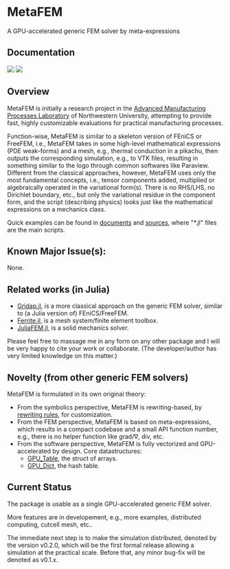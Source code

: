 # MetaFEM
A GPU-accelerated generic FEM solver by meta-expressions

## Documentation

[![][docs-dev-img]][docs-dev-url] [![][docs-paper-img]][docs-paper-url]

## Overview

MetaFEM is initially a research project in the [Advanced Manufacturing Processes Laboratory](http://ampl.mech.northwestern.edu/index.html) of Northwestern University, attempting to provide fast, highly customizable evaluations for practical manufacturing processes.

Function-wise, MetaFEM is similar to a skeleton version of FEniCS or FreeFEM, i.e., MetaFEM takes in some high-level mathematical expressions (PDE weak-forms) and a mesh, e.g., thermal conduction in a pikachu, then outputs the corresponding simulation, e.g., to VTK files, resulting in something similar to the logo through common softwares like Paraview. Different from the classical approaches, however, MetaFEM uses only the most fundamental concepts, i.e., tensor components added, multiplied or algebraically operated in the variational form(s). There is no RHS/LHS, no Dirichlet boundary, etc., but only the variational residue in the component form, and the script (describing physics) looks just like the mathematical expressions on a mechanics class.

Quick examples can be found in [documents](https://jxx2.github.io/MetaFEM.jl/dev/examples/md/pikachu/pikachu/) and [sources](https://github.com/jxx2/MetaFEM/tree/main/examples), where "*.jl" files are the main scripts. 

## Known Major Issue(s):
None.

## Related works (in Julia)
* [Gridap.jl](https://github.com/gridap/Gridap.jl), is a more classical approach on the generic FEM solver, similar to (a Julia version of) FEniCS/FreeFEM.
* [Ferrite.jl](https://github.com/Ferrite-FEM/Ferrite.jl), is a mesh system/finite element toolbox. 
* [JuliaFEM.jl](https://github.com/JuliaFEM/JuliaFEM.jl), is a solid mechanics solver.

Please feel free to massage me in any form on any other package and I will be very happy to cite your work or collaborate. 
(The developer/author has very limited knowledge on this matter.)

## Novelty (from other generic FEM solvers)
MetaFEM is formulated in its own original theory:
* From the symbolics perspective, MetaFEM is rewriting-based, by [rewriting rules](https://github.com/jxx2/MetaFEM.jl/blob/main/src/symbolics/101_Simplify_Rule.jl), for customization.
* From the FEM perspective, MetaFEM is based on meta-expressions, which results in a compact codebase and a small API function number, e.g., there is no helper function like grad/∇, div, etc. 
* From the software perspective, MetaFEM is fully vectorized and GPU-accelerated by design. Core datastructures:
  * [GPU_Table](https://github.com/jxx2/MetaFEM.jl/blob/main/src/misc/05_GPU_Table.jl), the struct of arrays.
  * [GPU_Dict](https://github.com/jxx2/MetaFEM.jl/blob/main/src/misc/06_GPU_Dict.jl), the hash table.

## Current Status
The package is usable as a single GPU-accelerated generic FEM solver.  
  
More features are in developement, e.g., more examples, distributed computing, cutcell mesh, etc.. 

The immediate next step is to make the simulation distributed, denoted by the version v0.2.0, which will be the first formal release allowing a simulation at the practical scale. Before that, any minor bug-fix will be denoted as v0.1.x.

[docs-dev-img]: https://img.shields.io/badge/docs-latest%20release-blue
[docs-dev-url]: https://jxx2.github.io/MetaFEM.jl/dev/

[docs-paper-img]: https://img.shields.io/badge/paper-arxiv-blue
[docs-paper-url]: https://arxiv.org/abs/2111.03541
